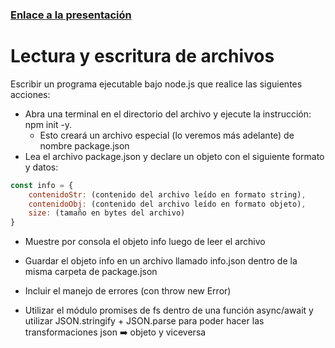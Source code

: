 ### [Enlace a la presentación](https://docs.google.com/presentation/d/1OhbmOkHE-tBm2iG3kbKypPpHtQyZ_p77Bf07sbZoc2c/edit#slide=id.g12671ed7bcf_0_294)

# Lectura y escritura de archivos

Escribir un programa ejecutable bajo node.js que realice las siguientes acciones:

- Abra una terminal en el directorio del archivo y ejecute la instrucción: npm init -y.
    - Esto creará un archivo especial (lo veremos más adelante) de nombre package.json
- Lea el archivo package.json y declare un objeto con el siguiente formato y datos:
```js
const info = {
    contenidoStr: (contenido del archivo leído en formato string),
    contenidoObj: (contenido del archivo leído en formato objeto),
    size: (tamaño en bytes del archivo)
}
```
- Muestre por consola el objeto info luego de leer el archivo

- Guardar el objeto info en un archivo llamado info.json dentro de la misma carpeta de package.json

- Incluir el manejo de errores (con throw new Error)

- Utilizar el módulo promises de fs dentro de una función async/await y utilizar JSON.stringify + JSON.parse para poder hacer las transformaciones json ➡️ objeto y viceversa


